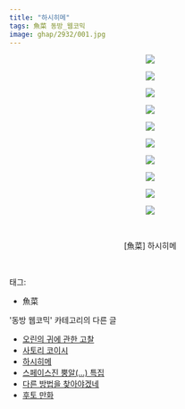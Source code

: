 ```yaml
---
title: "하시히메"
tags: 魚菜 동방_웹코믹
image: ghap/2932/001.jpg
---
```

<div class="article">
<p style="text-align: center; clear: none; float: none;"><img src="{{ site.nasurl }}/ghap/2932/001.jpg"/></p>
<p style="text-align: center; clear: none; float: none;"><img src="{{ site.nasurl }}/ghap/2932/002.jpg"/></p>
<p style="text-align: center; clear: none; float: none;"><img src="{{ site.nasurl }}/ghap/2932/003.jpg"/></p>
<p style="text-align: center; clear: none; float: none;"><img src="{{ site.nasurl }}/ghap/2932/004.jpg"/></p>
<p style="text-align: center; clear: none; float: none;"><img src="{{ site.nasurl }}/ghap/2932/005.jpg"/></p>
<p style="text-align: center; clear: none; float: none;"><img src="{{ site.nasurl }}/ghap/2932/006.jpg"/></p>
<p style="text-align: center; clear: none; float: none;"><img src="{{ site.nasurl }}/ghap/2932/007.jpg"/></p>
<p style="text-align: center; clear: none; float: none;"><img src="{{ site.nasurl }}/ghap/2932/008.jpg"/></p>
<p style="text-align: center; clear: none; float: none;"><img src="{{ site.nasurl }}/ghap/2932/009.jpg"/></p>
<p style="text-align: center; clear: none; float: none;"><img src="{{ site.nasurl }}/ghap/2932/010.jpg"/></p>
<p style="text-align: center; clear: none; float: none;"><br/></p>
<p style="text-align: center; clear: none; float: none;">[魚菜] 하시히메</p>
<p><br/></p>
</div><div class="tagTrail">
<p>태그: </p>
<ul>
<li>魚菜</li>
</ul>
</div><div class="another">
<p>'동방 웹코믹' 카테고리의 다른 글</p>
<ul>
<li><a href="/2016-12-17-ghap_2935">오린의 귀에 관한 고찰</a></li>
<li><a href="/2016-12-17-ghap_2933">사토리 코이시</a></li>
<li><a href="/2016-12-17-ghap_2932">하시히메</a></li>
<li><a href="/2016-12-17-ghap_2931">스페이스진 뿡알(...) 특집</a></li>
<li><a href="/2016-12-17-ghap_2929">다른 방법을 찾아야겠네</a></li>
<li><a href="/2016-12-17-ghap_2926">후토 만화</a></li>
</ul>
</div><div class="cb_module cb_fluid">
<div class="cb_wrt cb_profile">
</div><!-- commentList close -->
</div>